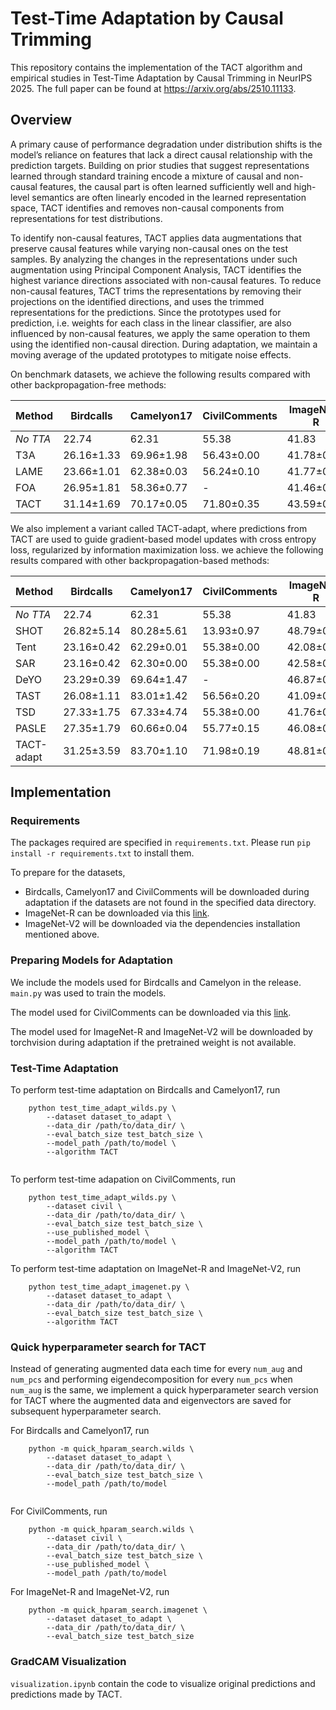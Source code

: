 # Test-Time Adaptation by Causal Trimming 
This repository contains the implementation of the TACT algorithm and empirical studies in Test-Time Adaptation by Causal Trimming in NeurIPS 2025. 
The full paper can be found at https://arxiv.org/abs/2510.11133. 

## Overview
A primary cause of performance degradation under distribution shifts is the model’s reliance on features that lack a direct causal relationship with the prediction targets. 
Building on prior studies that suggest representations learned through standard training encode a mixture of causal and non-causal features, the causal part is often learned sufficiently well and high-level semantics are often linearly encoded in the learned representation space, TACT identifies and removes non-causal components from representations for test distributions. 

To identify non-causal features, TACT applies data augmentations that preserve causal features while varying non-causal ones on the test samples.
By analyzing the changes in the representations under such augmentation using Principal Component Analysis, TACT identifies the highest variance directions associated with non-causal features.
To reduce non-causal features, TACT trims the representations by removing their projections on the identified directions, and uses the trimmed representations for the predictions. 
Since the prototypes used for prediction, i.e. weights for each class in the linear classifier, are also influenced by non-causal features, we apply the same operation to them using the identified non-causal direction. During adaptation, we maintain a moving average of the updated prototypes to mitigate noise effects.

On benchmark datasets, we achieve the following results compared with other backpropagation-free methods:

| Method        | Birdcalls  | Camelyon17 | CivilComments | ImageNet-R | ImageNet-V2 |
|---------------|------------|------------|---------------|------------|-------------|
|*No TTA*       | 22.74      | 62.31      | 55.38         | 41.83      | 62.97       |
| T3A           | 26.16±1.33 | 69.96±1.98 | 56.43±0.00    | 41.78±0.12 | 62.93±0.02  |
| LAME          | 23.66±1.01 | 62.38±0.03 | 56.24±0.10    | 41.77±0.01 | 63.00±0.02  |
| FOA           | 26.95±1.81 | 58.36±0.77 | -             | 41.46±0.16 | 62.76±0.08  |
| TACT          | 31.14±1.69 | 70.17±0.05 | 71.80±0.35    | 43.59±0.02 | 63.33±0.10  |

We also implement a variant called TACT-adapt, where predictions from TACT are used to guide gradient-based model updates with cross entropy loss, regularized by information maximization loss. we achieve the following results compared with other backpropagation-based methods:

| Method     | Birdcalls  | Camelyon17 | CivilComments | ImageNet-R | ImageNet-V2 |
|------------|------------|------------|---------------|------------|-------------|
|*No TTA*    | 22.74      | 62.31      | 55.38         | 41.83      | 62.97       |
| SHOT       | 26.82±5.14 | 80.28±5.61 | 13.93±0.97    | 48.79±0.08 | 63.32±0.09  |
| Tent       | 23.16±0.42 | 62.29±0.01 | 55.38±0.00    | 42.08±0.05 | 63.09±0.03  |
| SAR        | 23.16±0.42 | 62.30±0.00 | 55.38±0.00    | 42.58±0.11 | 62.97±0.01  |
| DeYO       | 23.29±0.39 | 69.64±1.47 | -             | 46.87±0.08 | 62.96±0.01  |
| TAST       | 26.08±1.11 | 83.01±1.42 | 56.56±0.20    | 41.09±0.08 | 62.84±0.07  |
| TSD        | 27.33±1.75 | 67.33±4.74 | 55.38±0.00    | 41.76±0.01 | 62.98±0.01  |
| PASLE      | 27.35±1.79 | 60.66±0.04 | 55.77±0.15    | 46.08±0.09 | 63.15±0.04  |
| TACT-adapt | 31.25±3.59 | 83.70±1.10 | 71.98±0.19    | 48.81±0.05 | 63.44±0.07  |

## Implementation
### Requirements 
The packages required are specified in `requirements.txt`.
Please run `pip install -r requirements.txt` to install them.

To prepare for the datasets, 
- Birdcalls, Camelyon17 and CivilComments will be downloaded during adaptation if the datasets are not found in the specified data directory. 
- ImageNet-R can be downloaded via this [link](https://github.com/hendrycks/imagenet-r).
- ImageNet-V2 will be downloaded via the dependencies installation mentioned above.

### Preparing Models for Adaptation
We include the models used for Birdcalls and Camelyon in the release. `main.py` was used to train the models. 

The model used for CivilComments can be downloaded via this [link](https://worksheets.codalab.org/rest/bundles/0x17807ae09e364ec3b2680d71ca3d9623/contents/blob/best_model.pth).

The model used for ImageNet-R and ImageNet-V2 will be downloaded by torchvision during adaptation if the pretrained weight is not available.

### Test-Time Adaptation 

To perform test-time adaptation on Birdcalls and Camelyon17, run 
```
    python test_time_adapt_wilds.py \
        --dataset dataset_to_adapt \
        --data_dir /path/to/data_dir/ \
        --eval_batch_size test_batch_size \
        --model_path /path/to/model \
        --algorithm TACT
        
```

To perform test-time adapation on CivilComments, run 
```
    python test_time_adapt_wilds.py \
        --dataset civil \
        --data_dir /path/to/data_dir/ \
        --eval_batch_size test_batch_size \
        --use_published_model \
        --model_path /path/to/model \
        --algorithm TACT
```

To perform test-time adaptation on ImageNet-R and ImageNet-V2, run
```
    python test_time_adapt_imagenet.py \
        --dataset dataset_to_adapt \
        --data_dir /path/to/data_dir/ \
        --eval_batch_size test_batch_size \
        --algorithm TACT
``` 

### Quick hyperparameter search for TACT
Instead of generating augmented data each time for every `num_aug` and `num_pcs` and performing eigendecomposition for every `num_pcs` when `num_aug` is the same, we implement a quick hyperparameter search version for TACT where the augmented data and eigenvectors are saved for subsequent hyperparameter search. 

For Birdcalls and Camelyon17, run 
```
    python -m quick_hparam_search.wilds \
        --dataset dataset_to_adapt \
        --data_dir /path/to/data_dir/ \
        --eval_batch_size test_batch_size \
        --model_path /path/to/model
        
``` 

For CivilComments, run 
```
    python -m quick_hparam_search.wilds \
        --dataset civil \
        --data_dir /path/to/data_dir/ \
        --eval_batch_size test_batch_size \
        --use_published_model \
        --model_path /path/to/model 
```

For ImageNet-R and ImageNet-V2, run
```
    python -m quick_hparam_search.imagenet \
        --dataset dataset_to_adapt \
        --data_dir /path/to/data_dir/ \
        --eval_batch_size test_batch_size
``` 

### GradCAM Visualization
`visualization.ipynb` contain the code to visualize original predictions and predictions made by TACT. 

<!-- ## Citation 
If you find our paper useful, you are welcome to cite it as
```
``` -->
